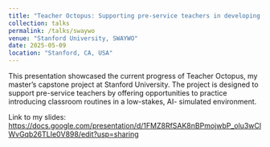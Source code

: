 ```yaml
---
title: "Teacher Octopus: Supporting pre-service teachers in developing classroom management skills"
collection: talks
permalink: /talks/swaywo
venue: "Stanford University, SWAYWO"
date: 2025-05-09
location: "Stanford, CA, USA"
---
```


This presentation showcased the current progress of Teacher Octopus, my master’s capstone project at Stanford University. The project is designed to support pre-service teachers by offering opportunities to practice introducing classroom routines in a low-stakes, AI- simulated environment.

Link to my slides: https://docs.google.com/presentation/d/1FMZ8RfSAK8nBPmojwbP_olu3wClWvGqb26TLIe0V898/edit?usp=sharing 